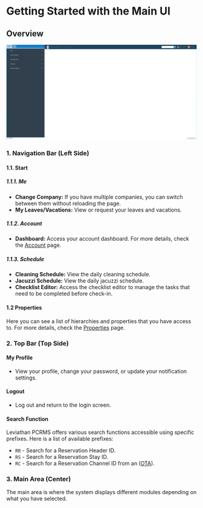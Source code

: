 # Getting Started with the Main UI

## Overview
![Main UI](./images/mainui.png)

### 1. Navigation Bar (Left Side)
#### 1.1. Start
##### 1.1.1. Me
- **Change Company:** If you have multiple companies, you can switch between them without reloading the page.
- **My Leaves/Vacations:** View or request your leaves and vacations.

##### 1.1.2. Account
- **Dashboard:** Access your account dashboard. For more details, check the [Account](../accounts/account.md) page.

##### 1.1.3. Schedule
- **Cleaning Schedule:** View the daily cleaning schedule.
- **Jacuzzi Schedule:** View the daily jacuzzi schedule.
- **Checklist Editor:** Access the checklist editor to manage the tasks that need to be completed before check-in.
#### 1.2 Properties
Here you can see a list of hierarchies and properties that you have access to.
For more details, check the [Properties](../property/general.md) page.
### 2. Top Bar (Top Side)
#### My Profile
- View your profile, change your password, or update your notification settings.

#### Logout
- Log out and return to the login screen.

#### Search Function
Leviathan PCRMS offers various search functions accessible using specific prefixes. Here is a list of available prefixes:

- `RR` - Search for a Reservation Header ID.
- `RS` - Search for a Reservation Stay ID.
- `RC` - Search for a Reservation Channel ID from an ([OTA](../property/listing/ota.md)).

### 3. Main Area (Center)
The main area is where the system displays different modules depending on what you have selected.

